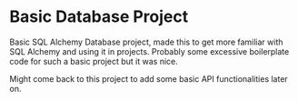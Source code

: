 # Basic Database Project

Basic SQL Alchemy Database project, made this to get more familiar with SQL Alchemy and using it in projects.
Probably some excessive boilerplate code for such a basic project but it was nice.

Might come back to this project to add some basic API functionalities later on.